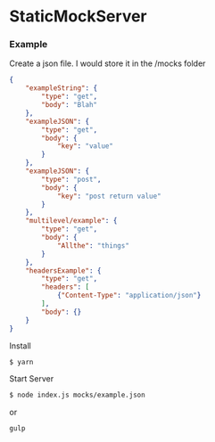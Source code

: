 # StaticMockServer

### Example
Create a json file. I would store it in the /mocks folder

```json
{
    "exampleString": {
        "type": "get",
        "body": "Blah"
    },
    "exampleJSON": {
        "type": "get",
        "body": {
            "key": "value"
        }
    },
    "exampleJSON": {
        "type": "post",
        "body": {
            "key": "post return value"
        }
    },
    "multilevel/example": {
        "type": "get",
        "body": {
            "Allthe": "things"
        }
    },
    "headersExample": {
        "type": "get",
        "headers": [
            {"Content-Type": "application/json"}
        ],
        "body": {}
    }
}
```

Install
```bash
$ yarn
```
Start Server
```bash
$ node index.js mocks/example.json
```
or
```bash
gulp
```